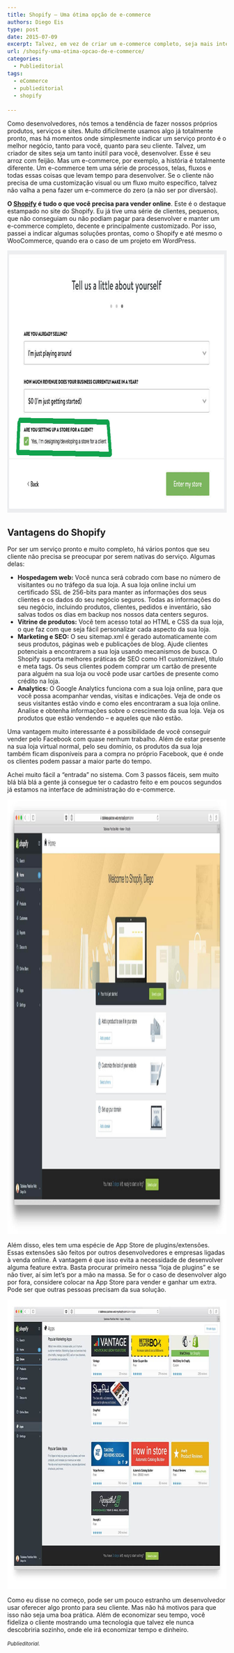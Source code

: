 ```yaml
---
title: Shopify – Uma ótima opção de e-commerce
authors: Diego Eis
type: post
date: 2015-07-09
excerpt: Talvez, em vez de criar um e-commerce completo, seja mais interessante indicar um sistema pronto e-commerce, como o Shopify.
url: /shopify-uma-otima-opcao-de-e-commerce/
categories:
  - Publieditorial
tags:
  - eCommerce
  - publieditorial
  - shopify

---
```

Como desenvolvedores, nós temos a tendência de fazer nossos próprios produtos, serviços e sites. Muito dificilmente usamos algo já totalmente pronto, mas há momentos onde simplesmente indicar um serviço pronto é o melhor negócio, tanto para você, quanto para seu cliente. Talvez, um criador de sites seja um tanto inútil para você, desenvolver. Esse é seu arroz com feijão. Mas um e-commerce, por exemplo, a história é totalmente diferente. Um e-commerce tem uma série de processos, telas, fluxos e todas essas coisas que levam tempo para desenvolver. Se o cliente não precisa de uma customização visual ou um fluxo muito específico, talvez não valha a pena fazer um e-commerce do zero (a não ser por diversão).

**O [Shopify][1] é tudo o que você precisa para vender online**. Este é o destaque estampado no site do Shopify. Eu já tive uma série de clientes, pequenos, que não conseguiam ou não podiam pagar para desenvolver e manter um e-commerce completo, decente e principalmente customizado. Por isso, passei a indicar algumas soluções prontas, como o Shopify e até mesmo o WooCommerce, quando era o caso de um projeto em WordPress. 

<img src="https://raw.githubusercontent.com/diegoeis/tableless-static-images/master/2015/07/img1.jpg" alt="spotify" width="887" height="602" class="alignnone size-full wp-image-49982" />

## Vantagens do Shopify

Por ser um serviço pronto e muito completo, há vários pontos que seu cliente não precisa se preocupar por serem nativas do serviço. Algumas delas:

  * **Hospedagem web:** Você nunca será cobrado com base no número de visitantes ou no tráfego da sua loja. A sua loja online inclui um certificado SSL de 256-bits para manter as informações dos seus clientes e os dados do seu negócio seguros. Todas as informações do seu negócio, incluindo produtos, clientes, pedidos e inventário, são salvas todos os dias em backup nos nossos data centers seguros.
  * **Vitrine de produtos:** Você tem acesso total ao HTML e CSS da sua loja, o que faz com que seja fácil personalizar cada aspecto da sua loja.
  * **Marketing e SEO:** O seu sitemap.xml é gerado automaticamente com seus produtos, páginas web e publicações de blog. Ajude clientes potenciais a encontrarem a sua loja usando mecanismos de busca. O Shopify suporta melhores práticas de SEO como H1 customizável, título e meta tags. Os seus clientes podem comprar um cartão de presente para alguém na sua loja ou você pode usar cartões de presente como crédito na loja.
  * **Analytics:** O Google Analytics funciona com a sua loja online, para que você possa acompanhar vendas, visitas e indicações. Veja de onde os seus visitantes estão vindo e como eles encontraram a sua loja online. Analise e obtenha informações sobre o crescimento da sua loja. Veja os produtos que estão vendendo – e aqueles que não estão.

Uma vantagem muito interessante é a possibilidade de você conseguir vender pelo Facebook com quase nenhum trabalho. Além de estar presente na sua loja virtual normal, pelo seu domínio, os produtos da sua loja também ficam disponíveis para a compra no próprio Facebook, que é onde os clientes podem passar a maior parte do tempo.

Achei muito fácil a &#8220;entrada&#8221; no sistema. Com 3 passos fáceis, sem muito blá blá blá a gente já consegue ter o cadastro feito e em poucos segundos já estamos na interface de administração do e-commerce.

<img src="https://raw.githubusercontent.com/diegoeis/tableless-static-images/master/2015/07/admin-loja-spotify.jpg" alt="admin-loja-spotify" width="1500" height="998" class="alignnone size-full wp-image-49983" />

Além disso, eles tem uma espécie de App Store de plugins/extensões. Essas extensões são feitos por outros desenvolvedores e empresas ligadas à venda online. A vantagem é que isso evita a necessidade de desenvolver alguma feature extra. Basta procurar primeiro nessa &#8220;loja de plugins&#8221; e se não tiver, aí sim let&#8217;s por a mão na massa. Se for o caso de desenvolver algo por fora, considere colocar na App Store para vender e ganhar um extra. Pode ser que outras pessoas precisam da sua solução.

<img src="https://raw.githubusercontent.com/diegoeis/tableless-static-images/master/2015/07/cards-appstore.jpg" alt="cards-appstore" width="1000" height="665" class="alignnone size-full wp-image-49988" />

Como eu disse no começo, pode ser um pouco estranho um desenvolvedor usar oferecer algo pronto para seu cliente. Mas não há motivos para que isso não seja uma boa prática. Além de economizar seu tempo, você fideliza o cliente mostrando uma tecnologia que talvez ele nunca descobriria sozinho, onde ele irá economizar tempo e dinheiro.

_<small>Publieditorial.</small>_

 [1]: https://bit.ly/1RlIgw2